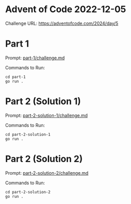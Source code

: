 # Advent of Code 2022-12-05

Challenge URL: https://adventofcode.com/2024/day/5

# Part 1

Prompt: [part-1/challenge.md](part-1/challenge.md)

Commands to Run:
```
cd part-1
go run .
```

# Part 2 (Solution 1)

Prompt: [part-2-solution-1/challenge.md](part-2-solution-1/challenge.md)

Commands to Run:
```
cd part-2-solution-1
go run .
```

# Part 2 (Solution 2)

Prompt: [part-2-solution-2/challenge.md](part-2-solution-2/challenge.md)

Commands to Run:
```
cd part-2-solution-2
go run .
```
